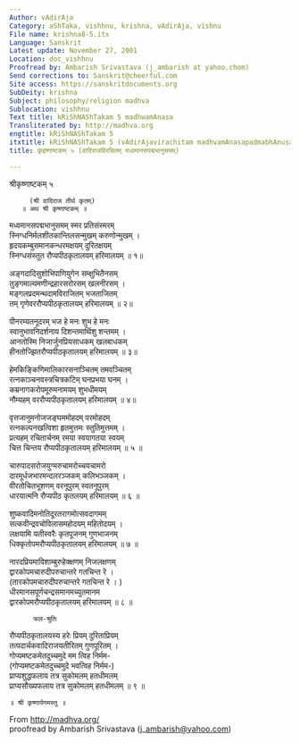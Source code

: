 ```yaml
---
Author: vAdirAja
Category: aShTaka, vishhnu, krishna, vAdirAja, vishnu
File name: krishna8-5.itx
Language: Sanskrit
Latest update: November 27, 2001
Location: doc_vishhnu
Proofread by: Ambarish Srivastava (j_ambarish at yahoo.chom)
Send corrections to: Sanskrit@cheerful.com
Site access: https://sanskritdocuments.org
SubDeity: krishna
Subject: philosophy/religion madhva
Sublocation: vishhnu
Text title: kRiShNAShTakam 5 madhwamAnasa
Transliterated by: http://madhva.org
engtitle: kRiShNAShTakam 5
itxtitle: kRiShNAShTakam 5 (vAdirAjavirachitam madhvamAnasapadmabhAnusamam)
title: कृइष्णाष्टकम् ५ (वादिराजविरचितम् मध्वमानसपद्मभानुसमम्)

---
```

  
 श्रीकृष्णाष्टकम् ५   
  
         (श्री वादिराज तीर्थ कृतम्)  
       ॥ अथ श्री कृष्णाष्टकम् ॥  
  
मध्वमानसपद्मभानुसमम् स्मर प्रतिसंस्मरम्  
   स्निग्धनिर्मलशीतकान्तिलसन्मुखम् करुणोन्मुखम् ।  
हृदयकम्बुसमानकन्धरमक्षयम् दुरितक्षयम्  
   स्निग्धसंस्तुत रौप्यपीठकृतालयम् हरिमालयम् ॥ १॥  
  
अङ्गदादिसुशोभिपाणियुगेन सम्क्षुभितैनसम्  
   तुङ्गमाल्यमणीन्द्रहारसरोरसम् खलनीरसम् ।  
मङ्गलप्रदमन्थदामविराजितम् भजताजितम्  
   तम् गृणेवररौप्यपीठकृतालयम् हरिमालयम् ॥ २॥  
  
पीनरम्यतनूदरम् भज हे मनः शुभ हे मनः  
   स्वानुभावनिदर्शनाय दिशन्तमार्थिशु शन्तमम् ।  
आनतोस्मि निजार्जुनप्रियसाधकम् खलबाधकम्  
   हीनतोज्झितरौप्यपीठकृतालयम् हरिमालयम् ॥ ३॥  
  
हेमकिङ्किणिमालिकारसनाञ्चितम् तमवञ्चितम्  
   रत्नकाञ्चनवस्त्रचित्रकटिम् घनप्रभया घनम् ।  
कम्रनागकरोपमूरुमनामयम् शुभधीमयम्  
   नौम्यहम् वररौप्यपीठकृतालयम् हरिमालयम् ॥ ४॥  
  
वृत्तजानुमनोजजङ्घममोहदम् परमोहदम्  
   रत्नकल्पनखत्विशा हृतमुत्तमः स्तुतिमुत्तमम् ।  
प्रत्यहम् रचितार्चनम् रमया स्वयागतया स्वयम्  
   चित्त चिन्तय रौप्यपीठकृतालयम् हरिमालयम्  ॥ ५ ॥  
  
चारुपादसरोजयुग्मरुचामरोच्चयचामरो  
    दारमूर्धजभारमन्दलरञ्जकम् कलिभञ्जकम् ।  
 वीरतोचितभूशणम् वरनूपुरम् स्वतनूपुरम्  
   धारयात्मनि रौप्यपीठ कृतलयम् हरिमालयम् ॥ ६ ॥  
  
शुष्कवादिमनोतिदूरतरागमोत्सवदागमम्  
   सत्कवीन्द्रवचोविलासमहोदयम् महितोदयम् ।  
 लक्षयामि यतीस्वरैः कृतपूजनम् गुणभाजनम्  
   धिक्कृतोपमरौप्यपीठकृतालयम् हरिमालयम् ॥ ७ ॥  
  
नारदप्रियमाविशाम्बुरुहेक्क्षणम् निजलक्षणम्  
द्वारकोपमचारुदीपरुचान्तरे गतचिन्त रे ।  
(तारकोपमचारुदीपरुचान्तरे गतचिन्त  रे । )  
धीरमानसपूर्णचन्द्रसमानमच्युतमानम  
द्वारकोपमरौप्यपीठकृतालयम् हरिमालयम् ॥ ८ ॥  
  
          फल-श्रुतिः  
रौप्यपीठकृतालयस्य हरेः प्रियम् दुरिताप्रियम्  
तत्पदार्चकवादिराजयतीरितम् गुणपूरितम् ।  
गोप्यमष्टकमेतदुच्चमुदे मम त्विह निर्मम-  
(गोप्यमष्टकमेतदुच्चमुदे भवत्विह निर्मम-)  
प्राप्यशुद्धफलाय तत्र सुकोमलम् हतधीमलम्  
प्राप्यसौख्यफलाय तत्र सुकोमलम् हतधीमलम् ॥ ९ ॥  
  
    ॥ श्री कृष्णार्पणमस्तु ॥  
  
  
From http://madhva.org/  
proofread by Ambarish Srivastava (j\_ambarish@yahoo.com)  
  
